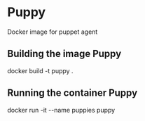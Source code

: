 # Puppy
Docker image for puppet agent


## Building the image Puppy
docker build -t puppy .

## Running the container Puppy
docker run -it --name puppies puppy
